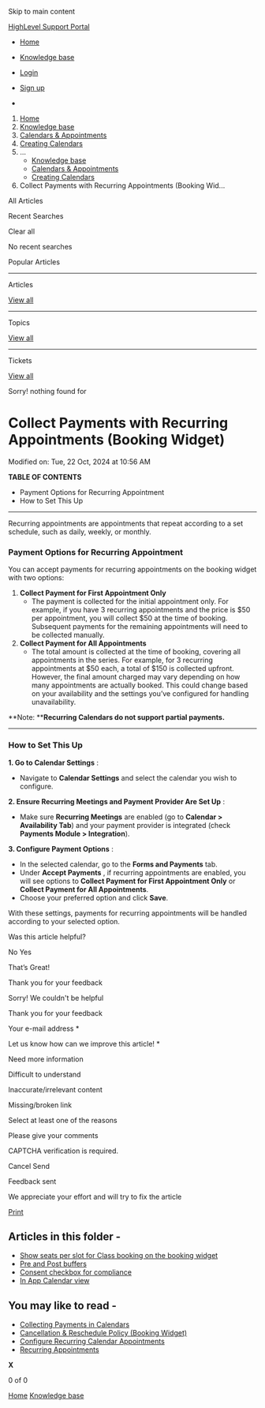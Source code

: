 Skip to main content

[ HighLevel Support Portal ](https://help.gohighlevel.com)

  * [ Home ](/support/home)
  * [ Knowledge base ](/support/solutions)

  * [Login](/support/login)
  * [Sign up](/support/signup)
  * 

  1. [Home](/support/home)
  2. [Knowledge base](/support/solutions)
  3. [Calendars & Appointments](/support/solutions/48000449585)
  4. [Creating Calendars](/support/solutions/folders/48000666396)
  5. ... 
     * [Knowledge base](/support/solutions)
     * [Calendars & Appointments](/support/solutions/48000449585)
     * [Creating Calendars](/support/solutions/folders/48000666396)
  6. Collect Payments with Recurring Appointments (Booking Wid...

All  Articles 

Recent Searches

Clear all

No recent searches

Popular Articles

* * *

Articles

[View all](/support/search/solutions)

* * *

Topics

[View all](/support/search/topics)

* * *

Tickets

[View all](/support/search/tickets)

Sorry! nothing found for   

# Collect Payments with Recurring Appointments (Booking Widget)

Modified on: Tue, 22 Oct, 2024 at 10:56 AM

**TABLE OF CONTENTS**

  * Payment Options for Recurring Appointment
  * How to Set This Up

* * *

Recurring appointments are appointments that repeat according to a set schedule, such as daily, weekly, or monthly.

### **Payment Options for Recurring Appointment**

You can accept payments for recurring appointments on the booking widget with two options:

  1. **Collect Payment for First Appointment Only**
     * The payment is collected for the initial appointment only. For example, if you have 3 recurring appointments and the price is $50 per appointment, you will collect $50 at the time of booking. Subsequent payments for the remaining appointments will need to be collected manually.
  2. **Collect Payment for All Appointments**
     * The total amount is collected at the time of booking, covering all appointments in the series. For example, for 3 recurring appointments at $50 each, a total of $150 is collected upfront. However, the final amount charged may vary depending on how many appointments are actually booked. This could change based on your availability and the settings you’ve configured for handling unavailability.

**Note:  ****Recurring Calendars do not support partial payments.**

* * *

### **How to Set This Up**

**1\. Go to Calendar Settings** :

  * Navigate to **Calendar Settings** and select the calendar you wish to configure.

**2\. Ensure Recurring Meetings and Payment Provider Are Set Up** :

  * Make sure **Recurring Meetings** are enabled (go to **Calendar > Availability Tab**) and your payment provider is integrated (check **Payments Module > Integration**).

**3\. Configure Payment Options** :

  * In the selected calendar, go to the **Forms and Payments** tab.
  * Under **Accept Payments** , if recurring appointments are enabled, you will see options to **Collect Payment for First Appointment Only** or **Collect Payment for All Appointments**.
  * Choose your preferred option and click **Save**.

With these settings, payments for recurring appointments will be handled according to your selected option.

Was this article helpful?

No  Yes 

That’s Great!

Thank you for your feedback

Sorry! We couldn't be helpful

Thank you for your feedback

Your e-mail address *

Let us know how can we improve this article! *

Need more information 

Difficult to understand 

Inaccurate/irrelevant content 

Missing/broken link 

Select at least one of the reasons 

Please give your comments 

CAPTCHA verification is required. 

Cancel  Send 

Feedback sent

We appreciate your effort and will try to fix the article

[Print](javascript:print\(\))

## Articles in this folder -

  * [Show seats per slot for Class booking on the booking widget](/support/solutions/articles/155000000956-show-seats-per-slot-for-class-booking-on-the-booking-widget)
  * [Pre and Post buffers](/support/solutions/articles/155000001019-pre-and-post-buffers)
  * [Consent checkbox for compliance](/support/solutions/articles/155000001032-consent-checkbox-for-compliance)
  * [In App Calendar view](/support/solutions/articles/155000001202-in-app-calendar-view)

## You may like to read -

  * [Collecting Payments in Calendars](/support/solutions/articles/155000000875-collecting-payments-in-calendars)
  * [Cancellation & Reschedule Policy (Booking Widget)](/support/solutions/articles/155000002738-cancellation-reschedule-policy-booking-widget-)
  * [Configure Recurring Calendar Appointments](/support/solutions/articles/48001230991-configure-recurring-calendar-appointments)
  * [Recurring Appointments](/support/solutions/articles/155000003450-recurring-appointments)

**X**

0 of 0 []()

[Home](/support/home) [Knowledge base](/support/solutions)
